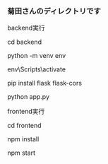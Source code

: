 ### 菊田さんのディレクトリです


backend実行

cd backend 

python -m venv env 

env\Scripts\activate      

pip install flask flask-cors

python app.py

frontend実行

cd frontend

npm install

npm start  

